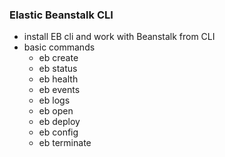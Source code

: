 ### Elastic Beanstalk CLI ###
* install EB cli and work with Beanstalk from CLI 
* basic commands
    * eb create
    * eb status
    * eb health 
    * eb events 
    * eb logs 
    * eb open 
    * eb deploy 
    * eb config 
    * eb terminate 
    